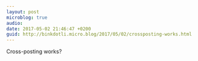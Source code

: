 ```yaml
---
layout: post
microblog: true
audio: 
date: 2017-05-02 21:46:47 +0200
guid: http://binkdotli.micro.blog/2017/05/02/crossposting-works.html
---
```

Cross-posting works?
